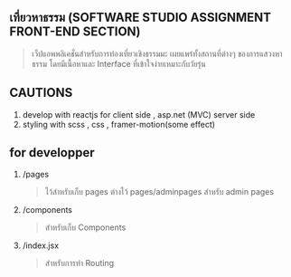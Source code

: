 ## เที่ยวหาธรรม (SOFTWARE STUDIO ASSIGNMENT FRONT-END SECTION)

> เว็ปแอพพลิเคชั่นสำหรับการท่องเที่ยวเชิงธรรมมะ เผยแพร่ทั้งสถานที่ต่างๆ ของการแสวงหาธรรม โดยมีเนื้อหาและ Interface ที่เข้าใจง่ายเหมาะกับวัยรุ่น

## CAUTIONS

1. develop with reactjs for client side , asp.net (MVC) server side
2. styling with scss , css , framer-motion(some effect)

## for developper

1. /pages

   > ไว้สำหรับเก็บ pages ต่างไว้
   > pages/adminpages สำหรับ admin pages

2. /components

   > สำหรับเก็บ Components

3. /index.jsx

   > สำหรับการทำ Routing
